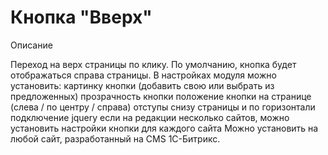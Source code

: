 # Кнопка "Вверх"

Описание 

Переход на верх страницы по клику. По умолчанию, кнопка будет отображаться справа страницы.
В настройках модуля можно установить: 
картинку кнопки (добавить свою или выбрать из предложенных)
прозрачность кнопки
положение кнопки на странице (слева / по центру / справа)
отступы снизу страницы и по горизонтали
подключение jquery
если на редакции несколько сайтов, можно установить настройки кнопки для каждого сайта 
Можно установить на любой сайт, разработанный на CMS 1С-Битрикс.
